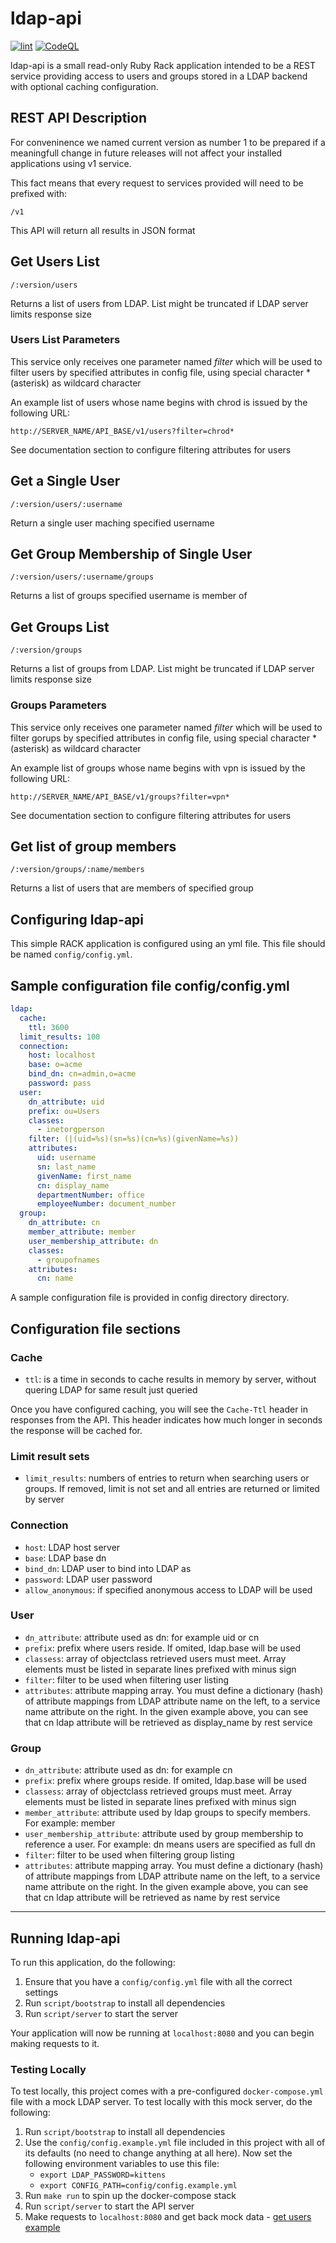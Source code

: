 # ldap-api

[![lint](https://github.com/GrantBirki/ldap-api/actions/workflows/lint.yml/badge.svg)](https://github.com/GrantBirki/ldap-api/actions/workflows/lint.yml) [![CodeQL](https://github.com/GrantBirki/ldap-api/actions/workflows/codeql-analysis.yml/badge.svg)](https://github.com/GrantBirki/ldap-api/actions/workflows/codeql-analysis.yml)

ldap-api is a small read-only Ruby Rack application intended to be a REST service providing access to users and groups stored in a LDAP backend with optional caching configuration.

## REST API Description

For conveninence we named current version as number 1 to be prepared if a meaningfull change in future releases will not affect your installed applications using v1 service.

This fact means that every request to services provided will need to be prefixed with:

```text
/v1
```

This API will return all results in JSON format

## Get Users List

```text
/:version/users
```

Returns a list of users from LDAP. List might be truncated if LDAP server limits response size

### Users List Parameters

This service only receives one parameter named *filter* which will be used to filter users by specified attributes in config file, using special character * (asterisk) as wildcard character

An example list of users whose name begins with chrod is issued by the following URL:

```text
http://SERVER_NAME/API_BASE/v1/users?filter=chrod*
```

See documentation section to configure filtering attributes for users

## Get a Single User

```text
/:version/users/:username
```

Return a single user maching specified username

## Get Group Membership of Single User

```text
/:version/users/:username/groups
```

Returns a list of groups specified username is member of

## Get Groups List

```text
/:version/groups
```

Returns a list of groups from LDAP. List might be truncated if LDAP server limits response size

### Groups Parameters

This service only receives one parameter named *filter* which will be used to filter gorups by specified attributes in config file, using special character * (asterisk) as wildcard character

An example list of groups whose name begins with vpn is issued by the following URL:

```text
http://SERVER_NAME/API_BASE/v1/groups?filter=vpn*
```

See documentation section to configure filtering attributes for users

## Get list of group members

```text
/:version/groups/:name/members
```

Returns a list of users that are members of specified group

## Configuring ldap-api

This simple RACK application is configured using an yml file. This file should be named `config/config.yml`.

## Sample configuration file config/config.yml

```yml
ldap:
  cache:
    ttl: 3600
  limit_results: 100
  connection:
    host: localhost
    base: o=acme
    bind_dn: cn=admin,o=acme
    password: pass
  user:
    dn_attribute: uid
    prefix: ou=Users
    classes:
      - inetorgperson
    filter: (|(uid=%s)(sn=%s)(cn=%s)(givenName=%s))
    attributes:
      uid: username
      sn: last_name
      givenName: first_name
      cn: display_name
      departmentNumber: office
      employeeNumber: document_number
  group:
    dn_attribute: cn
    member_attribute: member
    user_membership_attribute: dn
    classes:
      - groupofnames
    attributes:
      cn: name
```

A sample configuration file is provided in config directory directory.

## Configuration file sections

### Cache

- `ttl`: is a time in seconds to cache results in memory by server, without quering LDAP for same result just queried

Once you have configured caching, you will see the `Cache-Ttl` header in responses from the API. This header indicates how much longer in seconds the response will be cached for.

### Limit result sets

- `limit_results`: numbers of entries to return when searching users or groups. If removed, limit is not set and all entries are returned or limited by server

### Connection

- `host`: LDAP host server
- `base`: LDAP base dn
- `bind_dn`: LDAP user to bind into LDAP as
- `password`: LDAP user password
- `allow_anonymous`: if specified anonymous access to LDAP will be used

### User

- `dn_attribute`: attribute used as dn: for example uid or cn
- `prefix`: prefix where users reside. If omited, ldap.base will be used
- `classess`: array of objectclass retrieved users must meet. Array elements must
be listed in separate lines prefixed with minus sign
- `filter`: filter to be used when filtering user listing
- `attributes`: attribute mapping array. You must define a dictionary (hash) of attribute mappings from LDAP attribute name on the left, to a service name attribute on the right. In the given example above, you can see that cn ldap attribute will be retrieved as display_name by rest service

### Group

- `dn_attribute`: attribute used as dn: for example cn
- `prefix`: prefix where groups reside. If omited, ldap.base will be used
- `classess`: array of objectclass retrieved groups must meet. Array elements must be listed in separate lines prefixed with minus sign
- `member_attribute`: attribute used by ldap groups to specify members. For example: member
- `user_membership_attribute`: attribute used by group membership to reference a user. For example: dn means users are specified as full dn
- `filter`: filter to be used when filtering group listing
- `attributes`: attribute mapping array. You must define a dictionary (hash) of attribute mappings from LDAP attribute name on the left, to a service name attribute on the right. In the given example above, you can see that cn ldap attribute will be retrieved as name by rest service

---

## Running ldap-api

To run this application, do the following:

1. Ensure that you have a `config/config.yml` file with all the correct settings
2. Run `script/bootstrap` to install all dependencies
3. Run `script/server` to start the server

Your application will now be running at `localhost:8080` and you can begin making requests to it.

### Testing Locally

To test locally, this project comes with a pre-configured `docker-compose.yml` file with a mock LDAP server. To test locally with this mock server, do the following:

1. Run `script/bootstrap` to install all dependencies
2. Use the `config/config.example.yml` file included in this project with all of its defaults (no need to change anything at all here). Now set the following environment variables to use this file:
     - `export LDAP_PASSWORD=kittens`
     - `export CONFIG_PATH=config/config.example.yml`
3. Run `make run` to spin up the docker-compose stack
4. Run `script/server` to start the API server
5. Make requests to `localhost:8080` and get back mock data - [get users example](http://localhost:8080/v1/users)
